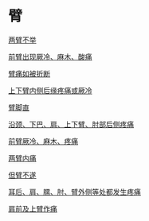 # 臂[两臂不举](https://www.gmzyjc.com/search/result?wd=两臂不举)[前臂出现厥冷、麻木、酸痛](https://www.gmzyjc.com/search/result?wd=前臂出现厥冷、麻木、酸痛)[臂痛如被折断](https://www.gmzyjc.com/search/result?wd=臂痛如被折断)[上下臂内侧后缘疼痛或厥冷](https://www.gmzyjc.com/search/result?wd=上下臂内侧后缘疼痛或厥冷)[臂脚直](https://www.gmzyjc.com/search/result?wd=臂脚直)[沿颈、下巴、肩、上下臂、肘部后侧疼痛](https://www.gmzyjc.com/search/result?wd=沿颈、下巴、肩、上下臂、肘部后侧疼痛)[前臂厥冷、麻木、疼痛](https://www.gmzyjc.com/search/result?wd=前臂厥冷、麻木、疼痛)[两臂内痛](https://www.gmzyjc.com/search/result?wd=两臂内痛)[但臂不遂](https://www.gmzyjc.com/search/result?wd=但臂不遂)[耳后、肩、臑、肘、臂外侧等处都发生疼痛](https://www.gmzyjc.com/search/result?wd=耳后、肩、臑、肘、臂外侧等处都发生疼痛)[肩前及上臂作痛](https://www.gmzyjc.com/search/result?wd=肩前及上臂作痛)